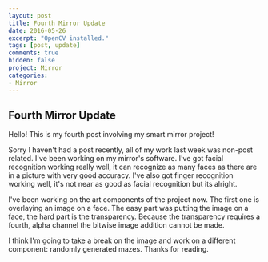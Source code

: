 ```yaml
---
layout: post
title: Fourth Mirror Update
date: 2016-05-26
excerpt: "OpenCV installed."
tags: [post, update]
comments: true
hidden: false
project: Mirror
categories:
- Mirror
---
```

## Fourth Mirror Update

Hello! This is my fourth post involving my smart mirror project!

Sorry I haven't had a post recently, all of my work last week was non-post related. I've been working on my mirror's software. I've got facial recognition working really well, it can recognize as many faces as there are in a picture with very good accuracy. I've also got finger recognition working well, it's not near as good as facial recognition but its alright. 

I've been working on the art components of the project now. The first one is overlaying an image on a face. The easy part was putting the image on a face, the hard part is the transparency. Because the transparency requires a fourth, alpha channel the bitwise image addition cannot be made. 

I think I'm going to take a break on the image and work on a different component: randomly generated mazes. Thanks for reading.